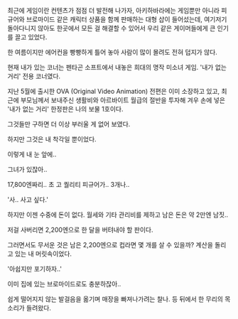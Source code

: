 최근에 게임이란 컨텐츠가 점점 더 발전해 나가자, 아키하바라에는 게임뿐만 아니라 피규어와 브로마이드 같은 캐릭터 상품을 함께 판매하는 대형 샵이 들어섰는데, 여기저기 돌아다니지 않아도 한곳에서 모든 걸 해결할 수 있어서 우리 같은 게이머들에게 큰 인기를 끌고 있었다.

한 여름이지만 에어컨을 빵빵하게 틀어 놓아 사람이 많이 몰려도 전혀 덥지가 않다.

현재 내가 있는 코너는 펜타곤 소프트에서 내놓은 희대의 명작 미소녀 게임. '내가 없는 거리' 전용 코너였다. 

지난 5월에 출시한 OVA (Original Video Animation) 전편은 이미 소장하고 있고, 최근에 부모님께서 보내주신 생활비와 아르바이트 월급의 절반을 투자해 겨우 손에 넣은 '내가 없는 거리' 한정판은 나의 보물 1호이다.

그것들만 구하면 더 이상 부러울 게 없어 보였다.

하지만 그것은 내 착각일 뿐이었다.

이렇게 내 눈 앞에..

그녀가 있잖아..

17,800엔짜리.. 초 고 퀄리티 피규어가.. 3개나..

'사.. 사고 싶다.'

하지만 이젠 수중에 돈이 없다. 월세와 기타 관리비를 제하고 남은 돈은 약 2만엔 남짓..

저걸 사버리면 2,200엔으로 한 달을 버텨내야 할 판이다.

그러면서도 무서운 것은 남은 2,200엔으로 컵라면 몇 개를 살 수 있을까? 계산을 돌리고 있는 내 머릿속이었다.

'아쉽지만 포기하자..'

이미 집에 있는 브로마이드로도 충분하잖아..

쉽게 떨어지지 않는 발걸음을 옮기며 매장을 빠져나가려는 찰나. 등 뒤에서 한 무리의 목소리가 들려왔다.